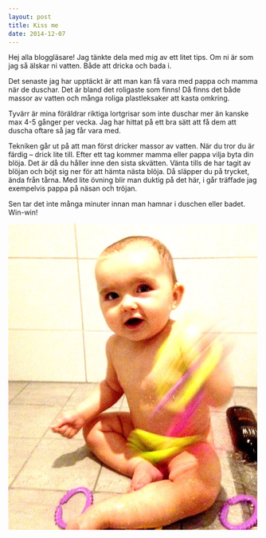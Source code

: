 ```yaml
---
layout: post
title: Kiss me
date: 2014-12-07
---
```


Hej alla bloggläsare! Jag tänkte dela med mig av ett litet tips. Om ni är som jag så älskar ni vatten. Både att dricka och bada i.

Det senaste  jag har upptäckt är att man kan få vara med pappa och mamma när de duschar. Det är bland det roligaste som finns! Då finns det både massor av vatten och många roliga plastleksaker att kasta omkring.

Tyvärr är mina föräldrar riktiga lortgrisar som inte duschar mer än kanske max 4-5 gånger per vecka. Jag har hittat på ett bra sätt att få dem att duscha oftare så jag får vara med.

Tekniken går ut på att man först dricker massor av vatten. När du tror du är färdig – drick lite till.
Efter ett tag kommer mamma eller pappa vilja byta din blöja. Det är då du håller inne den sista skvätten. Vänta tills de har tagit av blöjan och böjt sig ner för att hämta nästa blöja. Då släpper du på trycket, ända från tårna. Med lite övning blir man duktig på det här, i går träffade jag exempelvis pappa på näsan och tröjan.

Sen tar det inte många minuter innan man hamnar i duschen eller badet. Win-win!

![dusch](/images/duschkiss.jpg)
